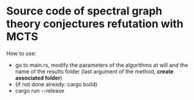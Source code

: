 # Source code of spectral graph theory conjectures refutation with MCTS

How to use:
- go to main.rs, modify the parameters of the algorithms at will and the name of the results folder (last argument of the method, **create associated folder**)
- (if not done already: cargo build)
- cargo run --release
